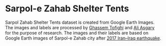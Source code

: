 # Sarpol-e Zahab Shelter Tents

Sarpol Zahab Shelter Tents dataset is created from Google Earth Images. The images and labels are processed by [Ghassem Tofighi](https://ghassem.com) and [Ali Asgary](https://profiles.laps.yorku.ca/profiles/asgary/) for the purpose of research. The images and their labels are based on Google Earth images of Sarpol-e Zahab city after [2017 Iran–Iraq earthquake](https://en.wikipedia.org/wiki/2017_Iran%E2%80%93Iraq_earthquake).
